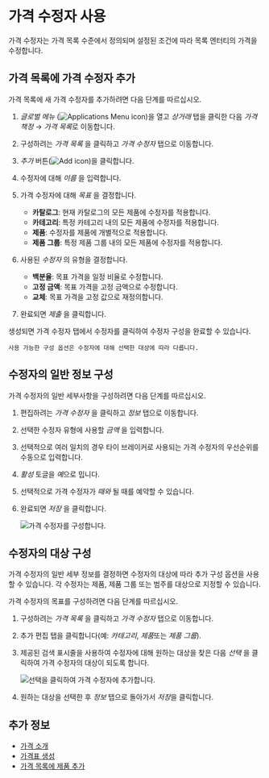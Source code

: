 # 가격 수정자 사용

가격 수정자는 가격 목록 수준에서 정의되며 설정된 조건에 따라 목록 엔터티의 가격을 수정합니다. <!--TASK: Improve introduction-->

## 가격 목록에 가격 수정자 추가

가격 목록에 새 가격 수정자를 추가하려면 다음 단계를 따르십시오.

1. *글로벌 메뉴* (![Applications Menu icon](../images/icon-applications-menu.png))을 열고 *상거래* 탭을 클릭한 다음 *가격 책정* &rarr; *가격 목록*로 이동합니다.

1. 구성하려는 *가격 목록* 을 클릭하고 *가격 수정자* 탭으로 이동합니다.

1. *추가* 버튼(![Add icon](../images/icon-add.png))을 클릭합니다.

1. 수정자에 대해 *이름* 을 입력합니다.

1. 가격 수정자에 대해 *목표* 을 결정합니다.

   * **카탈로그**: 현재 카탈로그의 모든 제품에 수정자를 적용합니다.
   * **카테고리**: 특정 카테고리 내의 모든 제품에 수정자를 적용합니다.
   * **제품**: 수정자를 제품에 개별적으로 적용합니다.
   * **제품 그룹**: 특정 제품 그룹 내의 모든 제품에 수정자를 적용합니다.

1. 사용된 *수정자* 의 유형을 결정합니다.

   * **백분율**: 목표 가격을 일정 비율로 수정합니다.
   * **고정 금액**: 목표 가격을 고정 금액으로 수정합니다.
   * **교체**: 목표 가격을 고정 값으로 재정의합니다.

1. 완료되면 *제출* 을 클릭합니다.

생성되면 가격 수정자 탭에서 수정자를 클릭하여 수정자 구성을 완료할 수 있습니다.

```{note}
사용 가능한 구성 옵션은 수정자에 대해 선택한 대상에 따라 다릅니다.
```

## 수정자의 일반 정보 구성

가격 수정자의 일반 세부사항을 구성하려면 다음 단계를 따르십시오.

1. 편집하려는 *가격 수정자* 을 클릭하고 *정보* 탭으로 이동합니다.

1. 선택한 수정자 유형에 사용할 *금액* 을 입력합니다.

1. 선택적으로 여러 일치의 경우 타이 브레이커로 사용되는 가격 수정자의 우선순위를 수동으로 입력합니다.

1. *활성* 토글을 *예*으로 밉니다.

1. 선택적으로 가격 수정자가 *때와* 될 때를 예약할 수 있습니다.

1. 완료되면 *저장* 을 클릭합니다.

   ![가격 수정자를 구성합니다.](./using-price-modifiers/images/01.png)

## 수정자의 대상 구성

가격 수정자의 일반 세부 정보를 결정하면 수정자의 대상에 따라 추가 구성 옵션을 사용할 수 있습니다. 각 수정자는 제품, 제품 그룹 또는 범주를 대상으로 지정할 수 있습니다.

가격 수정자의 목표를 구성하려면 다음 단계를 따르십시오.

1. 구성하려는 *가격 목록* 을 클릭하고 *가격 수정자* 탭으로 이동합니다.

1. 추가 편집 탭을 클릭합니다(예: *카테고리*, *제품*또는 *제품 그룹*).

1. 제공된 검색 표시줄을 사용하여 수정자에 대해 원하는 대상을 찾은 다음 *선택* 을 클릭하여 가격 수정자의 대상이 되도록 합니다.

   ![선택을 클릭하여 가격 수정자에 추가합니다.](./using-price-modifiers/images/02.png)

1. 원하는 대상을 선택한 후 *정보* 탭으로 돌아가서 *저장*을 클릭합니다.

## 추가 정보

* [가격 소개](./introduction-to-pricing.md)
* [가격표 생성](creating-a-price-list.md)
* [가격 목록에 제품 추가](adding-products-to-a-price-list.md)
